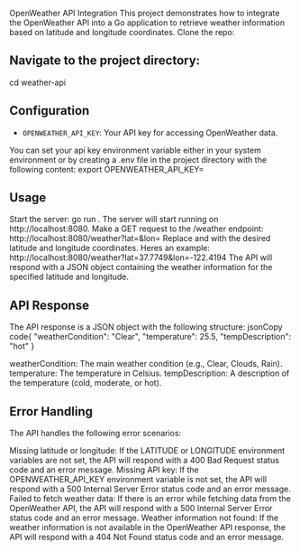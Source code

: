 OpenWeather API Integration
This project demonstrates how to integrate the OpenWeather API into a Go application to retrieve weather information based on latitude and longitude coordinates.
Clone the repo:

## Navigate to the project directory:
cd weather-api

## Configuration
- `OPENWEATHER_API_KEY`: Your API key for accessing OpenWeather data.



You can set your api key environment variable either in your system environment or by creating a .env file in the project directory with the following content:
export OPENWEATHER_API_KEY=<your-api-key>


## Usage

Start the server:
go run .
The server will start running on http://localhost:8080.
Make a GET request to the /weather endpoint:
http://localhost:8080/weather?lat=<latitude>&lon=<longitude>
Replace <latitude> and <longitude> with the desired latitude and longitude coordinates.
Heres an example:
http://localhost:8080/weather?lat=37.7749&lon=-122.4194
The API will respond with a JSON object containing the weather information for the specified latitude and longitude.

## API Response
The API response is a JSON object with the following structure:
jsonCopy code{
  "weatherCondition": "Clear",
  "temperature": 25.5,
  "tempDescription": "hot"
}

weatherCondition: The main weather condition (e.g., Clear, Clouds, Rain).
temperature: The temperature in Celsius.
tempDescription: A description of the temperature (cold, moderate, or hot).

## Error Handling
The API handles the following error scenarios:

Missing latitude or longitude: If the LATITUDE or LONGITUDE environment variables are not set, the API will respond with a 400 Bad Request status code and an error message.
Missing API key: If the OPENWEATHER_API_KEY environment variable is not set, the API will respond with a 500 Internal Server Error status code and an error message.
Failed to fetch weather data: If there is an error while fetching data from the OpenWeather API, the API will respond with a 500 Internal Server Error status code and an error message.
Weather information not found: If the weather information is not available in the OpenWeather API response, the API will respond with a 404 Not Found status code and an error message.